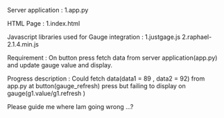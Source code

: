 Server application : 
1.app.py

HTML Page :
1.index.html

Javascript libraries used for Gauge integration :
1.justgage.js
2.raphael-2.1.4.min.js

Requirement : 
On button press fetch data from server application(app.py) and update gauge value and display.

Progress description :
Could fetch data(data1 = 89 , data2 = 92) from app.py at button(gauge_refresh) press but failing to display on gauge(g1.value/g1.refresh ) 

Please guide me where Iam going wrong ...?


